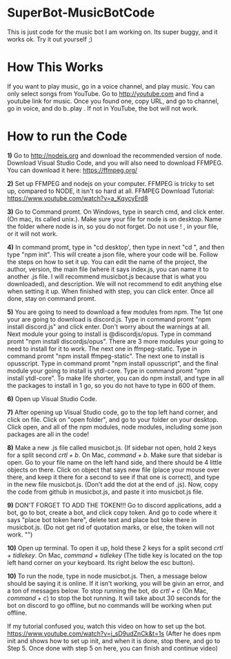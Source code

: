 # SuperBot-MusicBotCode
This is just code for the music bot I am working on. Its super buggy, and it works ok. Try it out yourself ;)

# How This Works
If you want to play music, go in a voice channel, and play music. You can only select songs from YouTube. Go to http://youtube.com and find a youtube link for music. 
Once you found one, copy URL, and go to channel, go in voice, and do b..play <URL link from YouTube>. If not in YouTube, the bot will not work.

# How to run the Code

**1)** Go to http://nodejs.org and download the recommended version of node. Download Visual Studio Code, and you will also need to download FFMPEG. You can download it here: https://ffmpeg.org/

**2)** Set up FFMPEG and nodejs on your computer. FFMPEG is tricky to set up, compared to NODE, it isn't so hard at all. FFMPEG Download Tutorial: https://www.youtube.com/watch?v=a_KqycyErd8

**3)** Go to Command promt. On Windows, type in search cmd, and click enter. (On mac, its called unix.). Make sure your file for node is on desktop. Name the folder where node is in, so you do not forget. Do not use ! , in your file, or it will not work. 

**4)** In command promt, type in "cd desktop', then type in next "cd <folder name where nodejs is in>", and then type "npm init". This will create a json file, where your code will be. Follow the steps on how to set it up. You can edit the name of the project, the author, version, the main file (where it says index.js, you can name it to another .js file. I will recommend musicbot.js because that is what you downloaded), and description. We will not recommend to edit anything else when setting it up. When finished with step, you can click enter. Once all done, stay on command promt.

**5)** You are going to need to download a few modules from npm. The 1st one your are going to download is discord.js. Type in command promt "npm install discord.js" and click enter. Don't worry about the warnings at all. Next module your going to install is @discordjs/opus. Type in command promt "npm install discordjs/opus". There are 3 more modules your going to need to install for it to work. The next one in ffmpeg-static. Type in command promt "npm install ffmpeg-static". The next one to install is opusscript. Type in command promt "npm install opusscript", and the final module your going to install is ytdl-core. Type in command promt "npm install ytdl-core". To make life shorter, you can do npm install, and type in all the packages to install in 1 go, so you do not have to type in 600 of them. 

**6)** Open up Visual Studio Code.

**7)** After opening up Visual Studio code, go to the top left hand corner, and click on file. Click on "open folder", and go to your folder on your desktop. Click open, and all of the npm modules, node modules, including some json packages are all in the code!

**8)** Make a new .js file called musicbot.js. (If sidebar not open, hold 2 keys for a split second *crtl + b*. On Mac, *command + b*. Make sure that sidebar is open. Go to your file name on the left hand side, and there should be 4 little objects on there. Click on object that says new file (place your mouse over there, and keep it there for a second to see if that one is correct), and type in the new file musicbot.js. (Don't add the dot at the end of .js). Now, copy the code from github in musicbot.js, and paste it into musicbot.js file. 

**9)** DON'T FORGET TO ADD THE TOKEN!!! Go to discord applications, add a bot, go to bot, create a bot, and click copy token. And go to code where it says "place bot token here", delete text and place bot toke there in musicbot.js. (Do not get rid of quotation marks, or else, the token will not work. "")

**10)** Open up terminal. To open it up, hold these 2 keys for a split second *crtl + tidlekey*. On Mac, *command + tidlekey* (The tidle key is located on the top left hand corner on your keyboard. Its right below the esc button).

**10)** To run the node, type in node musicbot.js. Then, a message below should be saying it is online. If it isn't working, you will be givin an error, and a ton of messages below. To stop running the bot, do *crtl + c* (On Mac, *command + c*) to stop the bot running. It will take about 30 seconds for the bot on discord to go offline, but no commands will be working when put offline. 

If my tutorial confused you, watch this video on how to set up the bot. https://www.youtube.com/watch?v=j_sD9udZnCk&t=1s (After he does npm init and shows how to set up init, and when it is done, stop there, and go to Step 5. Once done with step 5 on here, you can finish and continue video)
